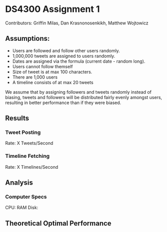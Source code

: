 # DS4300 Assignment 1
Contributors: Griffin Milas, Dan Krasnonosenkikh, Matthew Wojtowicz

## Assumptions: 
* Users are followed and follow other users randomly. 
* 1,000,000 tweets are assigned to users randomly. 
* Dates are assigned via the formula (current date - random long).  
* Users cannot follow themself
* Size of tweet is at max 100 characters.
* There are 1,000 users
* A timeline consists of at max 20 tweets

We assume that by assigning followers and tweets randomly instead of biasing, tweets and followers will be distributed fairly evenly amongst users, resulting in better performance than if they were biased.


## Results
### Tweet Posting
Rate: X Tweets/Second

### Timeline Fetching
Rate: X Timelines/Second


## Analysis
### Computer Specs
CPU:
RAM
Disk:

## Theoretical Optimal Performance

